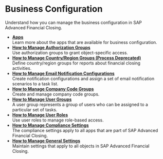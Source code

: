 <!-- loio9719d0a40b3d46d4bd06554cf954ae57 -->

# Business Configuration

Understand how you can manage the business configuration in SAP Advanced Financial Closing.

-   **[Apps](apps-363fa37.md "Learn more about the apps that are available for business configuration.")**  
Learn more about the apps that are available for business configuration.
-   **[How to Manage Authorization Groups](how-to-manage-authorization-groups-d3c02b0.md "Use authorization groups to grant object-specific access.")**  
Use authorization groups to grant object-specific access.
-   **[How to Manage Country/Region Groups \(Process Deprecated\)](how-to-manage-country-region-groups-process-deprecated-9236c05.md "Define country/region groups for reports about financial closing activities.")**  
Define country/region groups for reports about financial closing activities.
-   **[How to Manage Email Notification Configurations](how-to-manage-email-notification-configurations-c4e2569.md "Create notification configurations and assign a set of email notification scenarios to a
		task list.")**  
Create notification configurations and assign a set of email notification scenarios to a task list.
-   **[How to Manage Company Code Groups](how-to-manage-company-code-groups-a79d8dc.md "Create and manage company code groups.")**  
Create and manage company code groups.
-   **[How to Manage User Groups](how-to-manage-user-groups-e2f793a.md "A user group represents a group of users who can be assigned to a particular set of
		tasks.")**  
A user group represents a group of users who can be assigned to a particular set of tasks.
-   **[How to Manage User Roles](how-to-manage-user-roles-c621794.md "Use user roles to manage role-based access.")**  
Use user roles to manage role-based access.
-   **[How to Manage Compliance Settings](how-to-manage-compliance-settings-835ce12.md "The compliance settings apply to all apps that are part of SAP Advanced Financial
                                                  Closing.")**  
The compliance settings apply to all apps that are part of SAP Advanced Financial Closing.
-   **[How to Manage General Settings](how-to-manage-general-settings-a4be7f7.md "Maintain settings that apply to all objects in SAP Advanced Financial
                                                  Closing.")**  
Maintain settings that apply to all objects in SAP Advanced Financial Closing.

